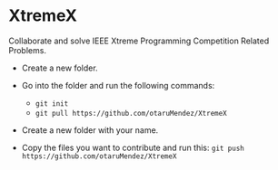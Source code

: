 # XtremeX
Collaborate and solve IEEE Xtreme Programming Competition Related Problems.

- Create a new folder.
- Go into the folder and run the following commands:
  - `git init`
  - `git pull https://github.com/otaruMendez/XtremeX`

- Create a new folder with your name.
- Copy the files you want to contribute and run this: `git push https://github.com/otaruMendez/XtremeX`
